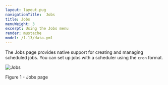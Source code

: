 ```yaml
---
layout: layout.pug
navigationTitle:  Jobs
title: Jobs
menuWeight: 3
excerpt: Using the Jobs menu
render: mustache
model: /1.13/data.yml
---
```


The Jobs page provides native support for creating and managing scheduled jobs. You can set up jobs with a scheduler using the `cron` format.

![Jobs](/mesosphere/dcos/1.13/img/GUI-Jobs-Jobs_Table-1_12.png)

Figure 1 - Jobs page
